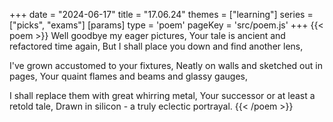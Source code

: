 +++
date = "2024-06-17"
title = "17.06.24"
themes = ["learning"]
series = ["picks", "exams"]
[params]
  type = 'poem'
  pageKey = 'src/poem.js'
+++
{{< poem >}}
Well goodbye my eager pictures,
Your tale is ancient and refactored time again,
But I shall place you down and find another lens,

I've grown accustomed to your fixtures,
Neatly on walls and sketched out in pages,
Your quaint flames and beams and glassy gauges,

I shall replace them with great whirring metal,
Your successor or at least a retold tale,
Drawn in silicon - a truly eclectic portrayal.
{{< /poem >}}